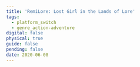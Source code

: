 ```yaml
---
title: 'RemiLore: Lost Girl in the Lands of Lore'
tags:
  - platform_switch
  - genre_action-adventure
digital: false
physical: true
guide: false
pending: false
date: 2020-06-08
---
```

